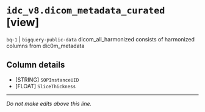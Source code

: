# `idc_v8.dicom_metadata_curated` [view]
`bq-1` | `bigquery-public-data`
dicom_all_harmonized consists of harmonized columns from dic0m_metadata

## Column details
* [STRING]    `SOPInstanceUID`
* [FLOAT]     `SliceThickness`

-------------------------------------------------------------------------------
*Do not make edits above this line.*
